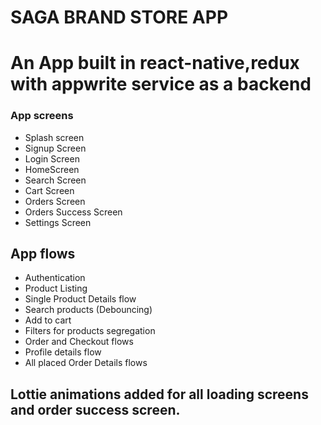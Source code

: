 # SAGA BRAND STORE APP
# An App built in react-native,redux with appwrite service as a backend

### App screens
- Splash screen
- Signup Screen
- Login Screen
- HomeScreen
- Search Screen
- Cart Screen
- Orders Screen
- Orders Success Screen
- Settings Screen


## App flows
- Authentication
- Product Listing
- Single Product Details flow
- Search products (Debouncing)
- Add to cart
- Filters for products segregation
- Order and Checkout flows
- Profile details flow
- All placed Order Details flows

## Lottie animations added for all loading screens and order success screen.
